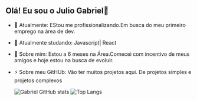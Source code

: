 ## Olá! Eu sou o Julio Gabriel👋

- 🔭 Atualmente: EStou me profissionalizando.Em busca do meu primeiro emprego na área de dev.
- 🌱 Atualmente studando: Javascript| React
- 💬 Sobre mim: Estou a 6 meses na Área.Comecei com incentivo de meus amigos e hoje estou na busca de evoluir.
- ⚡ Sobre meu GitHUb: Vão ter muitos projetos aqui. De projetos simples e projetos complexos

  ![Gabriel GitHub stats](https://github-readme-stats.vercel.app/api?username=anuraghazra&show_icons=true&theme=transparent)
  ![Top Langs](https://github-readme-stats.vercel.app/api/top-langs/?username=anuraghazra&layout=compact)
  
